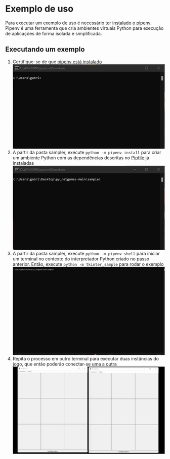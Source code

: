 # Exemplo de uso

Para executar um exemplo de uso é necessário ter [instalado o pipenv](https://pipenv.pypa.io/en/latest/install/#pragmatic-installation-of-pipenv). Pipenv é uma ferramenta que cria ambientes virtuais Python para execução de aplicações de forma isolada e simplificada.


## Executando um exemplo

1. Certifique-se de que [pipenv está instalado](https://pipenv.pypa.io/en/latest/install/#pragmatic-installation-of-pipenv)
![screenshot](./img/pipenv%20installation.gif)
1. A partir da pasta sample/, execute `python -m pipenv install` para criar um ambiente Python com as dependências descritas no [Pipfile](./Pipfile) já instaladas
![screenshot](./img/pipfile%20installation.gif)
1. A partir da pasta sample/, execute `python -m pipenv shell` para iniciar um terminal no contexto do interpretador Python criado no passo anterior. Então, execute `python -m tkinter_sample` para rodar o exemplo
![screenshot](./img/run%20sample.gif)
1. Repita o processo em outro terminal para executar duas instâncias do jogo, que então poderão conectar-se uma a outra
![screenshot](./img/match.gif)




